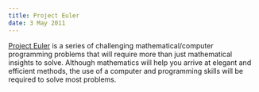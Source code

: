 ```yaml
---
title: Project Euler
date: 3 May 2011
---
```


[Project Euler](https://projecteuler.net/) is a series of challenging mathematical/computer 
programming problems that will require more than just mathematical insights to solve. Although
mathematics will help you arrive at elegant and efficient methods, the use of a computer 
and programming skills will be required to solve most problems.
